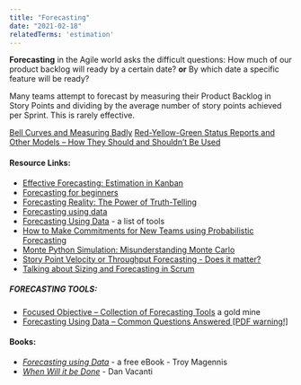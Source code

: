 ```yaml
---
title: "Forecasting"
date: "2021-02-18"
relatedTerms: 'estimation'
---
```


**Forecasting** in the Agile world asks the difficult questions: How much of our product backlog will ready by a certain date? **or** By which date a specific feature will be ready?

Many teams attempt to forecast by measuring their Product Backlog in Story Points and dividing by the average number of story points achieved per Sprint. This is rarely effective.

[Bell Curves and Measuring Badly](/blog/bell-curves-and-measuring-badly.html) [Red-Yellow-Green Status Reports and Other Models – How They Should and Shouldn’t Be Used](/blog/red-yellow-green-or-rygrag-reports-how-they-hide-the-truth.html)

#### Resource Links:

- [Effective Forecasting: Estimation in Kanban](https://getnave.com/blog/estimation-in-kanban/)
- [Forecasting for beginners](https://www.slideshare.net/KanbanDan/forecasting-for-beginners/)
- [Forecasting Reality: The Power of Truth-Telling](https://www.superheroes.academy/blog/forecasting-reality-the-power-of-truth-telling)
- [Forecasting using data](https://medium.com/forecasting-using-data)
- [Forecasting Using Data](https://github.com/FocusedObjective/FocusedObjective.Resources/blob/master/Common%20Questions%20Anwered.pdf) - a list of tools
- [How to Make Commitments for New Teams using Probabilistic Forecasting](https://getnave.com/blog/commitments-for-new-teams/)
- [Monte Python Simulation: Misunderstanding Monte Carlo](https://dannorth.net/2018/09/04/monte-python-simulation/)
- [Story Point Velocity or Throughput Forecasting - Does it matter?](https://observablehq.com/@troymagennis/story-point-velocity-or-throughput-forecasting-does-it-mat)
- [Talking about Sizing and Forecasting in Scrum](https://www.infoq.com/articles/sizing-forecasting-scrum/)

##### FORECASTING TOOLS:

- [Focused Objective – Collection of Forecasting Tools](https://github.com/FocusedObjective/FocusedObjective.Resources/tree/master/Spreadsheets) a gold mine
- [Forecasting Using Data – Common Questions Answered \[PDF warning!\]](https://github.com/FocusedObjective/FocusedObjective.Resources/blob/master/Common%20Questions%20Anwered.pdf)

#### Books:

- [_Forecasting using Data_](https://medium.com/forecasting-using-data) - a free eBook - Troy Magennis
- [_When Will it be Done_](https://leanpub.com/whenwillitbedone) - Dan Vacanti

